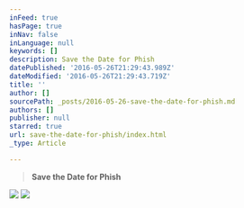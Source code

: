 ```yaml
---
inFeed: true
hasPage: true
inNav: false
inLanguage: null
keywords: []
description: Save the Date for Phish
datePublished: '2016-05-26T21:29:43.989Z'
dateModified: '2016-05-26T21:29:43.719Z'
title: ''
author: []
sourcePath: _posts/2016-05-26-save-the-date-for-phish.md
authors: []
publisher: null
starred: true
url: save-the-date-for-phish/index.html
_type: Article

---
```

> **Save the Date for Phish**

![](https://the-grid-user-content.s3-us-west-2.amazonaws.com/0f20772a-5d8d-4eaa-ae52-680be00896e7.png)
![](https://the-grid-user-content.s3-us-west-2.amazonaws.com/0641f989-f50b-4c69-a5d2-f3ea3ede3855.png)